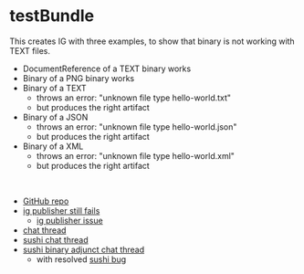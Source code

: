 # testBundle

<div markdown="1" class="dragon">

This creates IG with three examples, to show that binary is not working with TEXT files.

- DocumentReference of a TEXT binary works
- Binary of a PNG binary works
- Binary of a TEXT
  - throws an error: "unknown file type hello-world.txt"
  - but produces the right artifact
- Binary of a JSON
  - throws an error: "unknown file type hello-world.json"
  - but produces the right artifact
- Binary of a XML
  - throws an error: "unknown file type hello-world.xml"
  - but produces the right artifact

</div>
<br clear="all">

- [GitHub repo](https://github.com/JohnMoehrke/testBinary)
- [ig publisher still fails](https://chat.fhir.org/#narrow/stream/215610-shorthand/topic/ig-loader.20examples)
  - [ig publisher issue](https://github.com/HL7/fhir-ig-publisher/issues/355)
- [chat thread](https://chat.fhir.org/#narrow/stream/179252-IG-creation/topic/binary.20resources)
- [sushi chat thread](https://chat.fhir.org/#narrow/stream/215610-shorthand/topic/.22Big.20data.22)
- [sushi binary adjunct chat thread](https://chat.fhir.org/#narrow/stream/215610-shorthand/topic/Binary.20Adjunct)
  - with resolved [sushi bug](https://github.com/FHIR/sushi/issues/1005)
